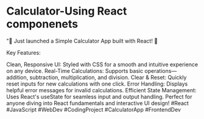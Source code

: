 # Calculator-Using React componenets


"🚀 Just launched a Simple Calculator App built with React! 🧮

Key Features:

Clean, Responsive UI: Styled with CSS for a smooth and intuitive experience on any device.
Real-Time Calculations: Supports basic operations—addition, subtraction, multiplication, and division.
Clear & Reset: Quickly reset inputs for new calculations with one click.
Error Handling: Displays helpful error messages for invalid calculations.
Efficient State Management: Uses React's useState for seamless input and output handling.
Perfect for anyone diving into React fundamentals and interactive UI design! #React #JavaScript #WebDev #CodingProject #CalculatorApp #FrontendDev
